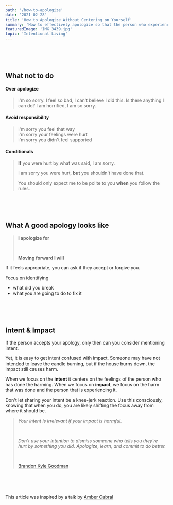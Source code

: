 ```yaml
---
path: '/how-to-apologize'
date: '2021-02-28'
title: 'How to Apologize Without Centering on Yourself'
summary: 'How to effectively apologize so that the person who experienced harm can have the space to share how they were impacted.'
featuredImage: 'IMG_3439.jpg'
topic: 'Intentional Living'
---
```


<br/>

<br/>

<br/>

## What not to do

#### Over apologize

> I'm so sorry. I feel so bad, I can't believe I did this. Is there anything I can do? I am horrified, I am so sorry.

#### Avoid responsibility

> I'm sorry you feel that way
> <br/>
> I'm sorry your feelings were hurt
> <br/>
> I'm sorry you didn't feel supported

#### Conditionals

> **If** you were hurt by what was said, I am sorry.
>
> I am sorry you were hurt, **but** you shouldn't have done that.
>
> You should only expect me to be polite to you **when** you follow the rules.

<br/>

<br/>

<br/>

## What A good apology looks like

> **I apologize for**
> <br />
>
> <br />
>
> **Moving forward I will**

If it feels appropriate, you can ask if they accept or forgive you.

Focus on identifying

- what did you break
- what you are going to do to fix it

<br/>

<br/>

<br/>

## Intent & Impact

If the person accepts your apology, only then can you consider mentioning intent.

Yet, it is easy to get intent confused with impact. Someone may have not intended to leave the candle burning, but if the house burns down, the impact still causes harm.

When we focus on the **intent** it centers on the feelings of the person who has done the harming. When we focus on **impact**, we focus on the harm that was done and the person that is experiencing it.

Don't let sharing your intent be a knee-jerk reaction. Use this consciously, knowing that when you do, you are likely shifting the focus away from where it should be.

> _Your intent is irrelevant if your impact is harmful._
>
> <br/>
>
> _Don't use your intention to dismiss someone who tells you they're hurt by something you did. Apologize, learn, and commit to do better._
>
> <br/>
>
> [Brandon Kyle Goodman](https://www.instagram.com/brandonkgood/)

<br />

<br />

<br />

This article was inspired by a talk by [Amber Cabral](https://www.instagram.com/bamcabral/)
